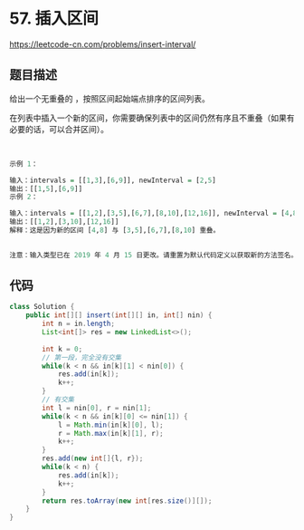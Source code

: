 # 57. 插入区间

https://leetcode-cn.com/problems/insert-interval/

## 题目描述


给出一个无重叠的 ，按照区间起始端点排序的区间列表。

在列表中插入一个新的区间，你需要确保列表中的区间仍然有序且不重叠（如果有必要的话，可以合并区间）。

 
```r
示例 1：

输入：intervals = [[1,3],[6,9]], newInterval = [2,5]
输出：[[1,5],[6,9]]
示例 2：

输入：intervals = [[1,2],[3,5],[6,7],[8,10],[12,16]], newInterval = [4,8]
输出：[[1,2],[3,10],[12,16]]
解释：这是因为新的区间 [4,8] 与 [3,5],[6,7],[8,10] 重叠。
 

注意：输入类型已在 2019 年 4 月 15 日更改。请重置为默认代码定义以获取新的方法签名。

```

## 代码

```java
class Solution {
    public int[][] insert(int[][] in, int[] nin) {
        int n = in.length;
        List<int[]> res = new LinkedList<>();
        
        int k = 0;
        // 第一段，完全没有交集
        while(k < n && in[k][1] < nin[0]) {
            res.add(in[k]);
            k++;
        }
        // 有交集
        int l = nin[0], r = nin[1];
        while(k < n && in[k][0] <= nin[1]) {
            l = Math.min(in[k][0], l);
            r = Math.max(in[k][1], r);
            k++;
        }
        res.add(new int[]{l, r});
        while(k < n) {
            res.add(in[k]);
            k++;
        }
        return res.toArray(new int[res.size()][]);
    }
}
```